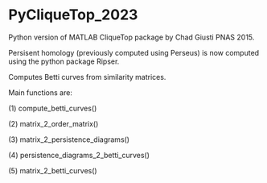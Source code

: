 # PyCliqueTop_2023
Python version of MATLAB CliqueTop package by Chad Giusti PNAS 2015.

Persisent homology (previously computed using Perseus) is now computed 
using the python package Ripser.  

Computes Betti curves from similarity matrices.

Main functions are:

(1) compute_betti_curves()

(2) matrix_2_order_matrix()

(3) matrix_2_persistence_diagrams()

(4) persistence_diagrams_2_betti_curves()

(5) matrix_2_betti_curves()



